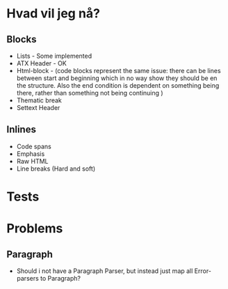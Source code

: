 # Hvad vil jeg nå?
## Blocks
- Lists - Some implemented
- ATX Header - OK
- Html-block - (code blocks represent the same issue: there can be lines between
    start and beginning which in no way show they should be en the structure. Also
    the end condition is dependent on something being there, rather than something
    not being continuing )
- Thematic break
- Settext Header 

## Inlines
- Code spans
- Emphasis
- Raw HTML
- Line breaks (Hard and soft)

# Tests

## 



# Problems

## Paragraph
- Should i not have a Paragraph Parser, but instead just map all Error-parsers to Paragraph?